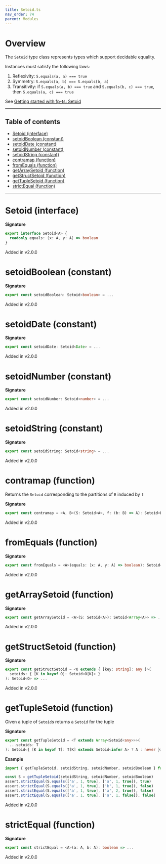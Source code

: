 ```yaml
---
title: Setoid.ts
nav_order: 74
parent: Modules
---
```


# Overview

The `Setoid` type class represents types which support decidable equality.

Instances must satisfy the following laws:

1. Reflexivity: `S.equals(a, a) === true`
2. Symmetry: `S.equals(a, b) === S.equals(b, a)`
3. Transitivity: if `S.equals(a, b) === true` and `S.equals(b, c) === true`, then `S.equals(a, c) === true`

See [Getting started with fp-ts: Setoid](https://dev.to/gcanti/getting-started-with-fp-ts-setoid-39f3)

---

<h2 class="text-delta">Table of contents</h2>

- [Setoid (interface)](#setoid-interface)
- [setoidBoolean (constant)](#setoidboolean-constant)
- [setoidDate (constant)](#setoiddate-constant)
- [setoidNumber (constant)](#setoidnumber-constant)
- [setoidString (constant)](#setoidstring-constant)
- [contramap (function)](#contramap-function)
- [fromEquals (function)](#fromequals-function)
- [getArraySetoid (function)](#getarraysetoid-function)
- [getStructSetoid (function)](#getstructsetoid-function)
- [getTupleSetoid (function)](#gettuplesetoid-function)
- [strictEqual (function)](#strictequal-function)

---

# Setoid (interface)

**Signature**

```ts
export interface Setoid<A> {
  readonly equals: (x: A, y: A) => boolean
}
```

Added in v2.0.0

# setoidBoolean (constant)

**Signature**

```ts
export const setoidBoolean: Setoid<boolean> = ...
```

Added in v2.0.0

# setoidDate (constant)

**Signature**

```ts
export const setoidDate: Setoid<Date> = ...
```

Added in v2.0.0

# setoidNumber (constant)

**Signature**

```ts
export const setoidNumber: Setoid<number> = ...
```

Added in v2.0.0

# setoidString (constant)

**Signature**

```ts
export const setoidString: Setoid<string> = ...
```

Added in v2.0.0

# contramap (function)

Returns the `Setoid` corresponding to the partitions of `B` induced by `f`

**Signature**

```ts
export const contramap = <A, B>(S: Setoid<A>, f: (b: B) => A): Setoid<B> => ...
```

Added in v2.0.0

# fromEquals (function)

**Signature**

```ts
export const fromEquals = <A>(equals: (x: A, y: A) => boolean): Setoid<A> => ...
```

Added in v2.0.0

# getArraySetoid (function)

**Signature**

```ts
export const getArraySetoid = <A>(S: Setoid<A>): Setoid<Array<A>> => ...
```

Added in v2.0.0

# getStructSetoid (function)

**Signature**

```ts
export const getStructSetoid = <O extends { [key: string]: any }>(
  setoids: { [K in keyof O]: Setoid<O[K]> }
): Setoid<O> => ...
```

Added in v2.0.0

# getTupleSetoid (function)

Given a tuple of `Setoid`s returns a `Setoid` for the tuple

**Signature**

```ts
export const getTupleSetoid = <T extends Array<Setoid<any>>>(
  ...setoids: T
): Setoid<{ [K in keyof T]: T[K] extends Setoid<infer A> ? A : never }> => ...
```

**Example**

```ts
import { getTupleSetoid, setoidString, setoidNumber, setoidBoolean } from 'fp-ts/lib/Setoid'

const S = getTupleSetoid(setoidString, setoidNumber, setoidBoolean)
assert.strictEqual(S.equals(['a', 1, true], ['a', 1, true]), true)
assert.strictEqual(S.equals(['a', 1, true], ['b', 1, true]), false)
assert.strictEqual(S.equals(['a', 1, true], ['a', 2, true]), false)
assert.strictEqual(S.equals(['a', 1, true], ['a', 1, false]), false)
```

Added in v2.0.0

# strictEqual (function)

**Signature**

```ts
export const strictEqual = <A>(a: A, b: A): boolean => ...
```

Added in v2.0.0
